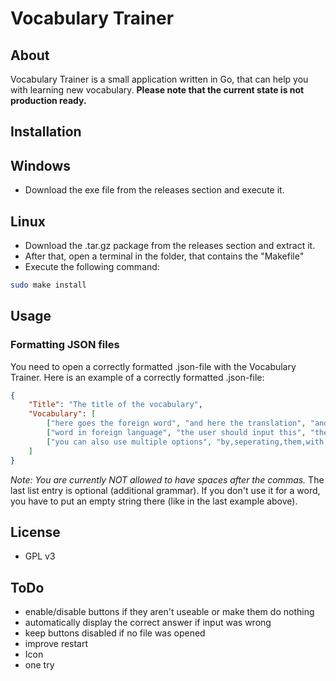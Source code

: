 # Vocabulary Trainer

## About

Vocabulary Trainer is a small application written in Go, that can help you with learning new vocabulary.
**Please note that the current state is not production ready.**

## Installation

## Windows

- Download the exe file from the releases section and execute it.

## Linux

- Download the .tar.gz package from the releases section and extract it.
- After that, open a terminal in the folder, that contains the "Makefile"
- Execute the following command:
``` bash
sudo make install
```

## Usage

### Formatting JSON files

You need to open a correctly formatted .json-file with the Vocabulary Trainer.
Here is an example of a correctly formatted .json-file:

```JSON
{
    "Title": "The title of the vocabulary",
    "Vocabulary": [
        ["here goes the foreign word", "and here the translation", "and here optional grammar"],
        ["word in foreign language", "the user should input this", "the user has to input this in the grammar field"],
        ["you can also use multiple options", "by,seperating,them,with,a,comma,like,this", ""],
    ]
}
```

_Note: You are currently NOT allowed to have spaces after the commas._
The last list entry is optional (additional grammar). If you don't use it for a word, 
you have to put an empty string there (like in the last example above).

## License

- GPL v3

## ToDo

- enable/disable buttons if they aren't useable or make them do nothing
- automatically display the correct answer if input was wrong
- keep buttons disabled if no file was opened
- improve restart
- Icon
- one try
